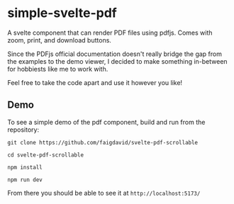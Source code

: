 # simple-svelte-pdf

A svelte component that can render PDF files using pdfjs. Comes with zoom, print, and download buttons.

Since the PDFjs official documentation doesn't really bridge the gap from the examples to the demo viewer, I decided to make something in-between for hobbiests like me to work with.

Feel free to take the code apart and use it however you like!

## Demo

To see a simple demo of the pdf component, build and run from the repository:

```
git clone https://github.com/faigdavid/svelte-pdf-scrollable

cd svelte-pdf-scrollable

npm install

npm run dev
```

From there you should be able to see it at `http://localhost:5173/`
